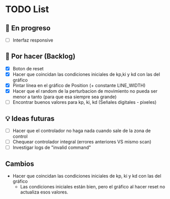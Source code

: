 # TODO List

## 🔧 En progreso

- [ ] Interfaz responsive

## 📌 Por hacer (Backlog)

- [X] Boton de reset
- [X] Hacer que coincidan las condiciones iniciales de kp,ki y kd con las del gráfico
- [X] Pintar línea en el gráfico de Position (+ constante LINE_WIDTH)
- [X] Hacer que el random de la perturbacion de movimiento no pueda ser menor a tanto (para que esa siempre sea grande)
- [ ] Encontrar buenos valores para kp, ki, kd (Señales digitales - pixeles)

## 💡 Ideas futuras

- [ ] Hacer que el controlador no haga nada cuando sale de la zona de control
- [ ] Chequear controlador integral (errores anteriores VS mismo scan)
- [ ] Investigar logs de "invalid command"

## Cambios

- Hacer que coincidan las condiciones iniciales de kp, ki y kd con las del gráfico
  - Las condiciones iniciales están bien, pero el gráfico al hacer reset no actualiza esos valores.



